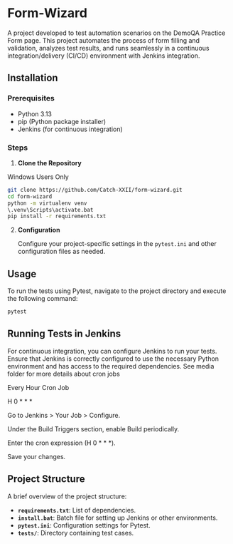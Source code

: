 # Form-Wizard
A project developed to test automation scenarios on the DemoQA Practice Form page. 
This project automates the process of form filling and validation, analyzes test results, 
and runs seamlessly in a continuous integration/delivery (CI/CD) environment with Jenkins integration.

## Installation

### Prerequisites

- Python 3.13
- pip (Python package installer)
- Jenkins (for continuous integration)
### Steps

1. **Clone the Repository**

Windows Users Only

   ```bash
   git clone https://github.com/Catch-XXII/form-wizard.git
   cd form-wizard
   python -m virtualenv venv
   \.venv\Scripts\activate.bat
   pip install -r requirements.txt
   ```
   
2. **Configuration**

   Configure your project-specific settings in the `pytest.ini` and other configuration files as needed.

## Usage

To run the tests using Pytest, navigate to the project directory and execute the following command:

```bash
pytest
```

## Running Tests in Jenkins

For continuous integration, you can configure Jenkins to run your tests. 
Ensure that Jenkins is correctly configured to use the necessary 
Python environment and has access to the required dependencies.
See media folder for more details about cron jobs

Every Hour Cron Job 

H 0 * * *

Go to Jenkins > Your Job > Configure.

Under the Build Triggers section, enable Build periodically.

Enter the cron expression (H 0 * * *).

Save your changes.

## Project Structure

A brief overview of the project structure:

- **`requirements.txt`**: List of dependencies.
- **`install.bat`**: Batch file for setting up Jenkins or other environments.
- **`pytest.ini`**: Configuration settings for Pytest.
- **`tests/`**: Directory containing test cases.
